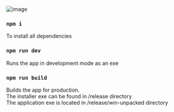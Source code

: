 ![image](https://github.com/anushkadeshpande/electron-react-starter/assets/53345232/8e2c2365-3a8d-49e4-8178-050a4a8d60d9)

### `npm i`

To install all dependencies

### `npm run dev`

Runs the app in development mode as an exe

### `npm run build`

Builds the app for production.\
The installer exe can be found in /release directory \
The application exe is located in /release/win-unpacked directory
